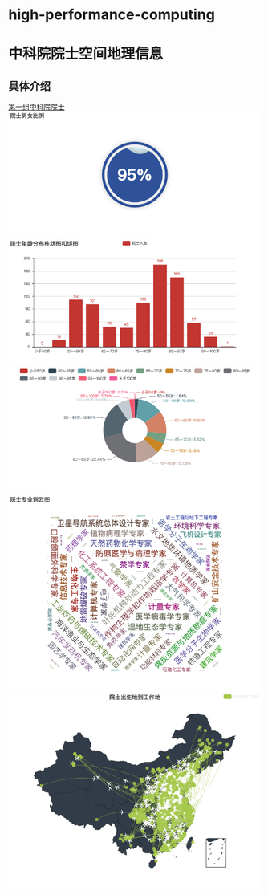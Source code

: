 # high-performance-computing
中科院院士空间地理信息
====

具体介绍
-----
[第一组中科院院士](https://github.com/LogicHolmes/high-performance-computing/blob/master/data/%E7%AC%AC1%E7%BB%84_%E4%B8%AD%E5%9B%BD%E7%A7%91%E5%AD%A6%E9%99%A2%E9%99%A2%E5%A3%AB.csv "悬停显示")
![](https://github.com/LogicHolmes/high-performance-computing/blob/master/img/1.png)
![](https://github.com/LogicHolmes/high-performance-computing/blob/master/img/2.png)
![](https://github.com/LogicHolmes/high-performance-computing/blob/master/img/3.png)
![](https://github.com/LogicHolmes/high-performance-computing/blob/master/img/4.png)
![](https://github.com/LogicHolmes/high-performance-computing/blob/master/img/5.png)
